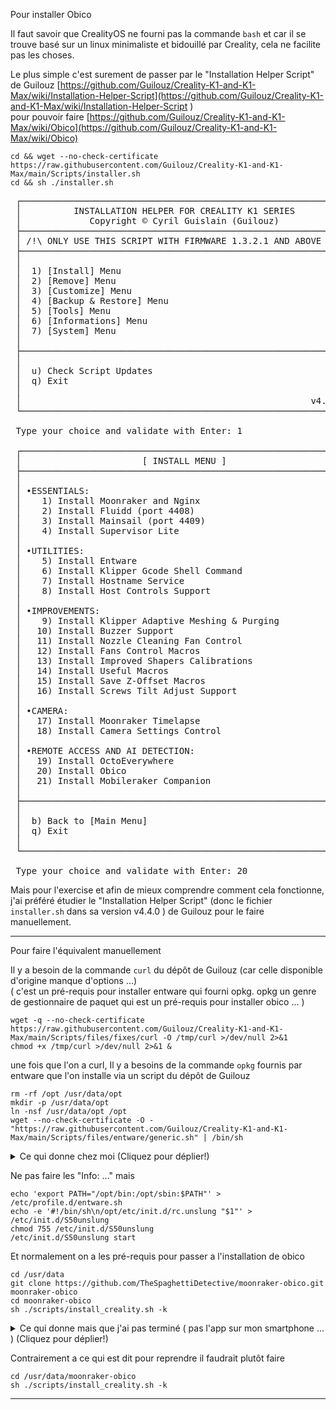 Pour installer Obico

Il faut savoir que CrealityOS ne fourni pas la commande `bash` et car il se trouve basé sur un linux minimaliste et bidouillé par Creality, cela ne facilite pas les choses.

Le plus simple c'est surement de passer par le "Installation Helper Script" de Guilouz [https://github.com/Guilouz/Creality-K1-and-K1-Max/wiki/Installation-Helper-Script](https://github.com/Guilouz/Creality-K1-and-K1-Max/wiki/Installation-Helper-Script
)  
pour pouvoir faire [https://github.com/Guilouz/Creality-K1-and-K1-Max/wiki/Obico](https://github.com/Guilouz/Creality-K1-and-K1-Max/wiki/Obico)

~~~
cd && wget --no-check-certificate https://raw.githubusercontent.com/Guilouz/Creality-K1-and-K1-Max/main/Scripts/installer.sh
cd && sh ./installer.sh
~~~
<pre>
 ┌──────────────────────────────────────────────────────────────┐
 │          INSTALLATION HELPER FOR CREALITY K1 SERIES          │
 │             Copyright © Cyril Guislain (Guilouz)             │
 ├──────────────────────────────────────────────────────────────┤
 │ /!\ ONLY USE THIS SCRIPT WITH FIRMWARE 1.3.2.1 AND ABOVE /!\ │
 ├──────────────────────────────────────────────────────────────┤
 │                                                              │
 │  1) [Install] Menu                                           │ 
 │  2) [Remove] Menu                                            │ 
 │  3) [Customize] Menu                                         │ 
 │  4) [Backup & Restore] Menu                                  │ 
 │  5) [Tools] Menu                                             │ 
 │  6) [Informations] Menu                                      │ 
 │  7) [System] Menu                                            │ 
 │                                                              │
 ├──────────────────────────────────────────────────────────────┤
 │                                                              │
 │  u) Check Script Updates                                     │ 
 │  q) Exit                                                     │ 
 │                                                              │
 │                                                       v4.4.1 │
 └──────────────────────────────────────────────────────────────┘

 Type your choice and validate with Enter: 1

 ┌──────────────────────────────────────────────────────────────┐
 │                       [ INSTALL MENU ]                       │
 ├──────────────────────────────────────────────────────────────┤
 │                                                              │
 │ •ESSENTIALS:                                                 │ 
 │    1) Install Moonraker and Nginx                            │ 
 │    2) Install Fluidd (port 4408)                             │ 
 │    3) Install Mainsail (port 4409)                           │ 
 │    4) Install Supervisor Lite                                │ 
 │                                                              │
 │ •UTILITIES:                                                  │ 
 │    5) Install Entware                                        │ 
 │    6) Install Klipper Gcode Shell Command                    │ 
 │    7) Install Hostname Service                               │ 
 │    8) Install Host Controls Support                          │ 
 │                                                              │
 │ •IMPROVEMENTS:                                               │ 
 │    9) Install Klipper Adaptive Meshing & Purging             │ 
 │   10) Install Buzzer Support                                 │ 
 │   11) Install Nozzle Cleaning Fan Control                    │ 
 │   12) Install Fans Control Macros                            │ 
 │   13) Install Improved Shapers Calibrations                  │ 
 │   14) Install Useful Macros                                  │ 
 │   15) Install Save Z-Offset Macros                           │ 
 │   16) Install Screws Tilt Adjust Support                     │ 
 │                                                              │
 │ •CAMERA:                                                     │ 
 │   17) Install Moonraker Timelapse                            │ 
 │   18) Install Camera Settings Control                        │ 
 │                                                              │
 │ •REMOTE ACCESS AND AI DETECTION:                             │ 
 │   19) Install OctoEverywhere                                 │ 
 │   20) Install Obico                                          │ 
 │   21) Install Mobileraker Companion                          │ 
 │                                                              │
 ├──────────────────────────────────────────────────────────────┤
 │                                                              │
 │  b) Back to [Main Menu]                                      │ 
 │  q) Exit                                                     │ 
 │                                                              │
 └──────────────────────────────────────────────────────────────┘

 Type your choice and validate with Enter: 20
</pre>

Mais pour l'exercise et afin de mieux comprendre comment cela fonctionne, 
j'ai préféré étudier le "Installation Helper Script" (donc le fichier `installer.sh` dans sa version v4.4.0 ) de Guilouz pour le faire manuellement.

---

Pour faire l'équivalent manuellement

<!--
https://www.lesimprimantes3d.fr/forum/topic/56971-obico-sur-ender-v3-ke/?do=findComment&comment=579114
-->


Il y a besoin de la commande `curl` du dépôt de Guilouz (car celle disponible d'origine manque d'options ...)  
( c'est un pré-requis pour installer entware qui fourni opkg. opkg un genre de gestionnaire de paquet qui est un pré-requis pour installer obico ... )

~~~
wget -q --no-check-certificate https://raw.githubusercontent.com/Guilouz/Creality-K1-and-K1-Max/main/Scripts/files/fixes/curl -O /tmp/curl >/dev/null 2>&1
chmod +x /tmp/curl >/dev/null 2>&1 & 
~~~

une fois que l'on a curl, Il y a besoins de la commande `opkg` fournis par entware que l'on installe via un script du dépôt de Guilouz

~~~
rm -rf /opt /usr/data/opt
mkdir -p /usr/data/opt
ln -nsf /usr/data/opt /opt
wget --no-check-certificate -O - "https://raw.githubusercontent.com/Guilouz/Creality-K1-and-K1-Max/main/Scripts/files/entware/generic.sh" | /bin/sh
~~~

<details>
 <summary>Ce qui donne chez moi (Cliquez pour déplier!)</summary>
<pre>
Connecting to raw.githubusercontent.com (185.199.109.133:443)
writing to stdout
Info: Checking for prerequisites and creating folders...
Warning: Folder /opt exists!
Warning: Folder /opt/bin exists!
Warning: If something goes wrong please clean /opt folder and try again.
Warning: Folder /opt/etc exists!
Warning: If something goes wrong please clean /opt folder and try again.
Warning: Folder /opt/lib/opkg exists!
Warning: If something goes wrong please clean /opt folder and try again.
Warning: Folder /opt/tmp exists!
Warning: If something goes wrong please clean /opt folder and try again.
Warning: Folder /opt/var/lock exists!
Warning: If something goes wrong please clean /opt folder and try again.
Info: Opkg package manager deployment...
-                    100% |******************************************************************************************************|  3222  0:00:00 ETA
written to stdout
Info: Basic packages installation...
Downloading http://bin.entware.net/mipselsf-k3.4/Packages.gz
Updated list of available packages in /opt/var/opkg-lists/entware
Installing entware-opt (227000-3) to root...
Downloading http://bin.entware.net/mipselsf-k3.4/entware-opt_227000-3_all.ipk
Installing libgcc (8.4.0-11) to root...
Downloading http://bin.entware.net/mipselsf-k3.4/libgcc_8.4.0-11_mipsel-3.4.ipk
Installing libc (2.27-11) to root...
Downloading http://bin.entware.net/mipselsf-k3.4/libc_2.27-11_mipsel-3.4.ipk
Installing libssp (8.4.0-11) to root...
Downloading http://bin.entware.net/mipselsf-k3.4/libssp_8.4.0-11_mipsel-3.4.ipk
Installing libpthread (2.27-11) to root...
Downloading http://bin.entware.net/mipselsf-k3.4/libpthread_2.27-11_mipsel-3.4.ipk
Installing librt (2.27-11) to root...
Downloading http://bin.entware.net/mipselsf-k3.4/librt_2.27-11_mipsel-3.4.ipk
Installing libstdcpp (8.4.0-11) to root...
Downloading http://bin.entware.net/mipselsf-k3.4/libstdcpp_8.4.0-11_mipsel-3.4.ipk
Installing entware-release (1.0-2) to root...
Downloading http://bin.entware.net/mipselsf-k3.4/entware-release_1.0-2_all.ipk
Installing zoneinfo-core (2023c-2) to root...
Downloading http://bin.entware.net/mipselsf-k3.4/zoneinfo-core_2023c-2_mipsel-3.4.ipk
Installing zoneinfo-asia (2023c-2) to root...
Downloading http://bin.entware.net/mipselsf-k3.4/zoneinfo-asia_2023c-2_mipsel-3.4.ipk
Installing zoneinfo-europe (2023c-2) to root...
Downloading http://bin.entware.net/mipselsf-k3.4/zoneinfo-europe_2023c-2_mipsel-3.4.ipk
Installing findutils (4.9.0-1a) to root...
Downloading http://bin.entware.net/mipselsf-k3.4/findutils_4.9.0-1a_mipsel-3.4.ipk
Installing terminfo (6.4-2) to root...
Downloading http://bin.entware.net/mipselsf-k3.4/terminfo_6.4-2_mipsel-3.4.ipk
Installing libpcre2 (10.42-1) to root...
Downloading http://bin.entware.net/mipselsf-k3.4/libpcre2_10.42-1_mipsel-3.4.ipk
Installing grep (3.8-2) to root...
Downloading http://bin.entware.net/mipselsf-k3.4/grep_3.8-2_mipsel-3.4.ipk
Installing locales (2.27-9) to root...
Downloading http://bin.entware.net/mipselsf-k3.4/locales_2.27-9_mipsel-3.4.ipk
Installing opkg (2022-02-24-d038e5b6-2) to root...
Downloading http://bin.entware.net/mipselsf-k3.4/opkg_2022-02-24-d038e5b6-2_mipsel-3.4.ipk
Installing entware-upgrade (1.0-1) to root...
Downloading http://bin.entware.net/mipselsf-k3.4/entware-upgrade_1.0-1_all.ipk
Configuring libgcc.
Configuring libc.
Configuring libssp.
Configuring libpthread.
Configuring librt.
Configuring terminfo.
Configuring libpcre2.
Configuring grep.
Configuring locales.
Entware uses separate locale-archive file independent from main system
Creating locale archive /opt/usr/lib/locale/locale-archive
Adding en_EN.UTF-8
Adding ru_RU.UTF-8
You can download locale sources from http://bin.entware.net/other/i18n_glib227.tar.gz
You can add new locales to Entware using /opt/bin/localedef.new
Configuring entware-upgrade.
Upgrade operations are not required.
Configuring opkg.
Configuring zoneinfo-core.
Configuring zoneinfo-europe.
Configuring zoneinfo-asia.
Configuring libstdcpp.
Configuring entware-release.
Configuring findutils.
Configuring entware-opt.
Info: Congratulations!
Info: If there are no errors above then Entware was successfully initialized.
Info: Add /opt/bin & /opt/sbin to $PATH variable
Info: Add "/opt/etc/init.d/rc.unslung start" to startup script for Entware services to start
Info: Found a Bug? Please report at https://github.com/Entware/Entware/issues
</pre>
</details>

Ne pas faire les "Info: ..." mais 

~~~
echo 'export PATH="/opt/bin:/opt/sbin:$PATH"' > /etc/profile.d/entware.sh
echo -e '#!/bin/sh\n/opt/etc/init.d/rc.unslung "$1"' > /etc/init.d/S50unslung
chmod 755 /etc/init.d/S50unslung
/etc/init.d/S50unslung start
~~~

Et normalement on a les pré-requis pour passer a l'installation de obico
~~~
cd /usr/data
git clone https://github.com/TheSpaghettiDetective/moonraker-obico.git moonraker-obico
cd moonraker-obico
sh ./scripts/install_creality.sh -k
~~~

<details>
 <summary>Ce qui donne mais que j'ai pas terminé ( pas l'app sur mon smartphone ... ) (Cliquez pour déplier!)</summary>

<pre>
root@F005-4A88 /usr/data/moonraker-obico [#] sh ./scripts/install_creality.sh -k


          ,----..
         /   /   \
        /   .     :    ,---,      ,--,
       .   /   ;.  \ ,---.'|    ,--.'|                  ,---.
      .   ;   /  ` ; |   | :    |  |,                  '   ,'\
      ;   |  ; \ ; | :   : :    `--'_        ,---.    /   /   |
      |   :  | ; | ' :     |,-. ,' ,'|      /     \  .   ; ,. :
      .   |  ' ' ' : |   : '  | '  | |     /    / '  '   | |: :
      '   ;  \; /  | |   |  / : |  | :    .    ' /   '   | .; :
       \   \  ',  /  '   : |: | '  : |__  '   ; :__  |   :    |
        ;   :    /   |   | '/ : |  | '.'| '   | '.'|  \   \  /
         \   \ .'    |   :    | ;  :    ; |   :    :   `----'
          `---`      /    \  /  |  ,   /   \   \  /
                     `-'----'    ---`-'     `----'


================> Obico for Klipper (Moonraker-Obico) <================
###                                                                 ###
###                 * AI-Powered Failure Detection                  ###
###              * Free Remote Monitoring and Access                ###
###               * 25FPS High-Def Webcam Streaming                 ###
###                   * Free 4.9-Star Mobile App                    ###
###                                                                 ###
=======================================================================

###### Installing required system packages...

Installing python3 (3.11.4-1) to root...
Downloading http://bin.entware.net/mipselsf-k3.4/python3_3.11.4-1_mipsel-3.4.ipk
Installing libpython3 (3.11.4-1) to root...
Downloading http://bin.entware.net/mipselsf-k3.4/libpython3_3.11.4-1_mipsel-3.4.ipk
Installing python3-base (3.11.4-1) to root...
Downloading http://bin.entware.net/mipselsf-k3.4/python3-base_3.11.4-1_mipsel-3.4.ipk
Installing libbz2 (1.0.8-1a) to root...
Downloading http://bin.entware.net/mipselsf-k3.4/libbz2_1.0.8-1a_mipsel-3.4.ipk
Installing zlib (1.2.13-1) to root...
Downloading http://bin.entware.net/mipselsf-k3.4/zlib_1.2.13-1_mipsel-3.4.ipk
Installing python3-light (3.11.4-1) to root...
Downloading http://bin.entware.net/mipselsf-k3.4/python3-light_3.11.4-1_mipsel-3.4.ipk
Installing python3-asyncio (3.11.4-1) to root...
Downloading http://bin.entware.net/mipselsf-k3.4/python3-asyncio_3.11.4-1_mipsel-3.4.ipk
Installing python3-email (3.11.4-1) to root...
Downloading http://bin.entware.net/mipselsf-k3.4/python3-email_3.11.4-1_mipsel-3.4.ipk
Installing python3-cgi (3.11.4-1) to root...
Downloading http://bin.entware.net/mipselsf-k3.4/python3-cgi_3.11.4-1_mipsel-3.4.ipk
Installing python3-pydoc (3.11.4-1) to root...
Downloading http://bin.entware.net/mipselsf-k3.4/python3-pydoc_3.11.4-1_mipsel-3.4.ipk
Installing python3-cgitb (3.11.4-1) to root...
Downloading http://bin.entware.net/mipselsf-k3.4/python3-cgitb_3.11.4-1_mipsel-3.4.ipk
Installing python3-codecs (3.11.4-1) to root...
Downloading http://bin.entware.net/mipselsf-k3.4/python3-codecs_3.11.4-1_mipsel-3.4.ipk
Installing libffi (3.4.2-2) to root...
Downloading http://bin.entware.net/mipselsf-k3.4/libffi_3.4.2-2_mipsel-3.4.ipk
Installing python3-ctypes (3.11.4-1) to root...
Downloading http://bin.entware.net/mipselsf-k3.4/python3-ctypes_3.11.4-1_mipsel-3.4.ipk
Installing libgdbm (1.21-2) to root...
Downloading http://bin.entware.net/mipselsf-k3.4/libgdbm_1.21-2_mipsel-3.4.ipk
Installing python3-dbm (3.11.4-1) to root...
Downloading http://bin.entware.net/mipselsf-k3.4/python3-dbm_3.11.4-1_mipsel-3.4.ipk
Installing python3-decimal (3.11.4-1) to root...
Downloading http://bin.entware.net/mipselsf-k3.4/python3-decimal_3.11.4-1_mipsel-3.4.ipk
Installing python3-distutils (3.11.4-1) to root...
Downloading http://bin.entware.net/mipselsf-k3.4/python3-distutils_3.11.4-1_mipsel-3.4.ipk
Installing python3-logging (3.11.4-1) to root...
Downloading http://bin.entware.net/mipselsf-k3.4/python3-logging_3.11.4-1_mipsel-3.4.ipk
Installing liblzma (5.4.4-1) to root...
Downloading http://bin.entware.net/mipselsf-k3.4/liblzma_5.4.4-1_mipsel-3.4.ipk
Installing python3-lzma (3.11.4-1) to root...
Downloading http://bin.entware.net/mipselsf-k3.4/python3-lzma_3.11.4-1_mipsel-3.4.ipk
Installing python3-multiprocessing (3.11.4-1) to root...
Downloading http://bin.entware.net/mipselsf-k3.4/python3-multiprocessing_3.11.4-1_mipsel-3.4.ipk
Installing libncursesw (6.4-2) to root...
Downloading http://bin.entware.net/mipselsf-k3.4/libncursesw_6.4-2_mipsel-3.4.ipk
Installing python3-ncurses (3.11.4-1) to root...
Downloading http://bin.entware.net/mipselsf-k3.4/python3-ncurses_3.11.4-1_mipsel-3.4.ipk
Installing libatomic (8.4.0-11) to root...
Downloading http://bin.entware.net/mipselsf-k3.4/libatomic_8.4.0-11_mipsel-3.4.ipk
Installing libopenssl (3.0.10-1) to root...
Downloading http://bin.entware.net/mipselsf-k3.4/libopenssl_3.0.10-1_mipsel-3.4.ipk
Installing ca-certificates (20230311-1) to root...
Downloading http://bin.entware.net/mipselsf-k3.4/ca-certificates_20230311-1_all.ipk
Installing python3-openssl (3.11.4-1) to root...
Downloading http://bin.entware.net/mipselsf-k3.4/python3-openssl_3.11.4-1_mipsel-3.4.ipk
Installing libreadline (8.2-1) to root...
Downloading http://bin.entware.net/mipselsf-k3.4/libreadline_8.2-1_mipsel-3.4.ipk
Installing python3-readline (3.11.4-1) to root...
Downloading http://bin.entware.net/mipselsf-k3.4/python3-readline_3.11.4-1_mipsel-3.4.ipk
Installing libsqlite3 (3410200-1) to root...
Downloading http://bin.entware.net/mipselsf-k3.4/libsqlite3_3410200-1_mipsel-3.4.ipk
Installing python3-sqlite3 (3.11.4-1) to root...
Downloading http://bin.entware.net/mipselsf-k3.4/python3-sqlite3_3.11.4-1_mipsel-3.4.ipk
Installing python3-unittest (3.11.4-1) to root...
Downloading http://bin.entware.net/mipselsf-k3.4/python3-unittest_3.11.4-1_mipsel-3.4.ipk
Installing python3-urllib (3.11.4-1) to root...
Downloading http://bin.entware.net/mipselsf-k3.4/python3-urllib_3.11.4-1_mipsel-3.4.ipk
Installing libuuid (2.39-2) to root...
Downloading http://bin.entware.net/mipselsf-k3.4/libuuid_2.39-2_mipsel-3.4.ipk
Installing python3-uuid (3.11.4-1) to root...
Downloading http://bin.entware.net/mipselsf-k3.4/python3-uuid_3.11.4-1_mipsel-3.4.ipk
Installing python3-xml (3.11.4-1) to root...
Downloading http://bin.entware.net/mipselsf-k3.4/python3-xml_3.11.4-1_mipsel-3.4.ipk
Installing python3-pip (23.2.1-1) to root...
Downloading http://bin.entware.net/mipselsf-k3.4/python3-pip_23.2.1-1_mipsel-3.4.ipk
Configuring libpython3.
Configuring python3-base.
Configuring libbz2.
Configuring zlib.
Configuring python3-light.
Configuring python3-email.
Configuring python3-urllib.
Configuring libatomic.
Configuring python3-pydoc.
Configuring liblzma.
Configuring python3-cgi.
Configuring python3-cgitb.
Configuring python3-decimal.
Configuring libuuid.
Configuring python3-uuid.
Configuring python3-xml.
Configuring libncursesw.
Configuring python3-ncurses.
Configuring python3-distutils.
Configuring python3-codecs.
Configuring python3-multiprocessing.
Configuring libreadline.
Configuring libffi.
Configuring python3-asyncio.
Configuring python3-ctypes.
Configuring libgdbm.
Configuring python3-dbm.
Configuring python3-logging.
Configuring python3-lzma.
Configuring libopenssl.
Configuring ca-certificates.
Configuring python3-openssl.
Configuring python3-readline.
Configuring libsqlite3.
Configuring python3-sqlite3.
Configuring python3-unittest.
Configuring python3.
Configuring python3-pip.
WARNING: Running pip as the 'root' user can result in broken permissions and conflicting behaviour with the system package manager. It is recommended to use a virtual environment instead: https://pip.pypa.io/warnings/venv
###### Creating python virtual environment for moonraker-obico...

/usr/lib/python3.8/site-packages/virtualenv.py:25: DeprecationWarning: The distutils package is deprecated and slated for removal in Python 3.12. Use setuptools or check PEP 632 for potential alternatives
  import distutils.sysconfig
/usr/lib/python3.8/site-packages/virtualenv.py:25: DeprecationWarning: The distutils.sysconfig module is deprecated, use sysconfig instead
  import distutils.sysconfig
Running virtualenv with interpreter /usr/bin/python3
Using base prefix '/usr'
/usr/lib/python3.8/site-packages/virtualenv.py:1039: DeprecationWarning: the imp module is deprecated in favour of importlib; see the module's documentation for alternative uses
  import imp
New python executable in /usr/data/moonraker-obico-env/bin/python3
Also creating executable in /usr/data/moonraker-obico-env/bin/python
Installing setuptools, pip, wheel...done.

=========================== Obico Server URL ===========================

Now tell us what Obico Server you want to link your printer to.
You can use a self-hosted Obico Server or the Obico Cloud. For more information, please visit: https://obico.io.
For self-hosted server, specify "http://server_ip:port". For instance, http://192.168.0.5:3334.

The Obico Server. Press 'enter' to accept the default [https://app.obico.io]: 


###### Creating config file /usr/data/printer_data/config/moonraker-obico.cfg ...

===================== Link Printer to Obico Server =====================
WARNING:sarge:No process found for Command('getconf LONG_BIT')

Now open the Obico mobile or web app. If your phone or computer is connected to the
same network as your printer, you will see this printer listed in the app. Click
"Link Now" and you will be all set!

If you need help, head to https://obico.io/docs/user-guides/klipper-setup

Waiting for Obico app to link this printer automatically...  press 'Enter' if you
want to link your printer using a 6-digit verification code instead.

\

Switch to using 6-digit verification code to link printer? [Y/n] y

### Switched to using 6-digit verification code to link printer. ###

To link to your Obico Server account, you need to obtain the 6-digit verification code
in the Obico mobile or web app, and enter the code below.

If you need help, head to https://obico.io/docs/user-guides/klipper-setup


Enter verification code (or leave it empty to abort): 

....

==== Failed to link. Did you enter an expired code? ====

If you keep getting this error, press ctrl-c to abort it and then run the following command to debug:
PYTHONPATH=/usr/data/moonraker-obico/scripts/..: /usr/data/moonraker-obico/scripts/../../moonraker-obico-env/bin/python3 -m moonraker_obico.link -c /usr/data/printer_data/config/moonraker-obico.cfg -d

Enter verification code (or leave it empty to abort): 

The process to link to your Obico Server account didn't finish.


To resume the linking process at a later time, run:

-------------------------------------------------------------------------------------------------
cd ~/moonraker-obico
./install.sh
-------------------------------------------------------------------------------------------------

Need help? Stop by:

- The Obico's help docs: https://obico.io/help/
- The Moonraker-Obico support channel: https://obico.io/discord-obico-klipper
- The Obico discord community: https://obico.io/discord/

root@F005-4A88 /usr/data/moonraker-obico [#] 
</pre>
</details>

Contrairement a ce qui est dit pour reprendre il faudrait plutôt faire 

~~~
cd /usr/data/moonraker-obico
sh ./scripts/install_creality.sh -k
~~~

---

